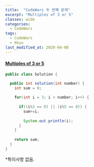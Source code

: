 ```yaml
---
title:  "CodeWars 두 번째 문제"
excerpt: "Multiples of 3 or 5"
classes: wide
categories:
  - CodeWars
tags:
  - CodeWars
  - 6kyu
last_modified_at: 2020-04-08
---
```


#### [Multiples of 3 or 5](https://www.codewars.com/kata/514b92a657cdc65150000006)



```java
public class Solution {

  public int solution(int number) {
    int sum = 0;
    
    for(int i = 3; i < number; i++) {
      
      if((i%3 == 0) || (i%5 == 0)) {
        sum+=i;
        
        System.out.println(i);
      }
    }
    
    return sum;
  }
}
```



*특이사항 없음.